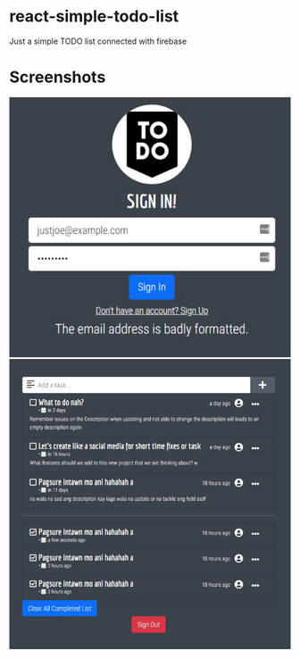 # react-simple-todo-list
Just a simple TODO list connected with firebase
# Screenshots
![alt text](https://github.com/jhoe08/react-simple-todo-list/blob/main/src/assets/sign-in.jpg?raw=true)
![alt text](https://github.com/jhoe08/react-simple-todo-list/blob/main/src/assets/goal-list.jpg?raw=true)

